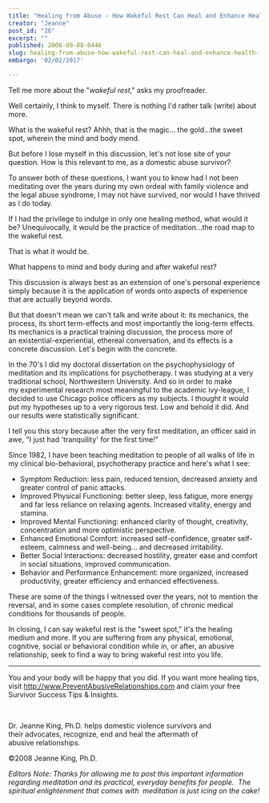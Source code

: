 ```yaml
---
title: "Healing from Abuse - How Wakeful Rest Can Heal and Enhance Health for Domestic Violence Survivors"
creator: "Jeanne"
post_id: "26"
excerpt: ""
published: 2008-09-08-0446
slug: healing-from-abuse-how-wakeful-rest-can-heal-and-enhance-health-for-domestic-violence-survivors
embargo: '02/02/2017'

---
```

Tell me more about the "<em>wakeful rest</em>," asks my proofreader.

Well certainly, I think to myself. There is nothing I'd rather talk (write) about more.

What is the wakeful rest? Ahhh, that is the magic... the gold...the sweet spot, wherein the mind and body mend.

But before I lose myself in this discussion, let's not lose site of your question. How is this relevant to me, as a domestic abuse survivor?

To answer both of these questions, I want you to know had I not been meditating over the years during my own ordeal with family violence and the legal abuse syndrome, I may not have survived, nor would I have thrived as I do today.

If I had the privilege to indulge in only one healing method, what would it be? Unequivocally, it would be the practice of meditation...the road map to the wakeful rest.

That is what it would be.

What happens to mind and body during and after wakeful rest?

This discussion is always best as an extension of one's personal experience simply because it is the application of words onto aspects of experience that are actually beyond words.

But that doesn't mean we can't talk and write about it: its mechanics, the process, its short term-effects and most importantly the long-term effects. Its mechanics is a
practical training discussion, the process more of an existential-experiential, ethereal conversation, and its
effects is a concrete discussion. Let's begin with the concrete.

In the 70's I did my doctoral dissertation on the psychophysiology of meditation and its implications for
psychotherapy. I was studying at a very traditional school, Northwestern University. And so in order to make my experimental research most meaningful to the academic ivy-league, I decided to use Chicago police officers as my subjects. I thought it would put my hypotheses up to a very rigorous test. Low and behold it did. And our results were statistically significant.

I tell you this story because after the very first meditation, an officer said in awe, "I just had 'tranquility' for the first time!"

Since 1982, I have been teaching meditation to people of all walks of life in my clinical bio-behavioral,
psychotherapy practice and here's what I see:
<ul>
	<li>Symptom Reduction: less pain, reduced tension, decreased anxiety and greater control of panic attacks.</li>
	<li>Improved Physical Functioning: better sleep, less fatigue, more energy and far less reliance on relaxing agents. Increased vitality, energy and stamina.</li>
	<li>Improved Mental Functioning: enhanced clarity of thought, creativity, concentration and more optimistic perspective.</li>
	<li>Enhanced Emotional Comfort: increased self-confidence, greater self-esteem, calmness and well-being... and decreased irritability.</li>
	<li>Better Social Interactions: decreased hostility, greater ease and comfort in social situations, improved communication.</li>
	<li>Behavior and Performance Enhancement: more organized, increased productivity, greater efficiency and enhanced effectiveness.</li>
</ul>
These are some of the things I witnessed over the years, not to mention the reversal, and in some cases complete resolution, of chronic medical conditions for thousands of people.

In closing, I can say wakeful rest is the "sweet spot," it's the healing medium and more. If you are suffering from any physical, emotional, cognitive, social or behavioral condition while in, or after, an abusive relationship, seek to find a way to bring wakeful rest into you life.

----------------------------------------------------
You and your body will be happy that you did. If you want more healing tips, visit
http://www.PreventAbusiveRelationships.com and claim your free Survivor Success Tips &amp; Insights.

 

Dr. Jeanne King, Ph.D. helps domestic violence survivors and their advocates, recognize, end and heal the aftermath of abusive relationships.

©2008 Jeanne King, Ph.D.

<em>Editors Note:</em><em> Thanks for allowing me to post this important information regarding meditation and its practical, everyday benefits for people.  The spiritual enlightenment that comes with  meditation is just icing on the cake!</em>